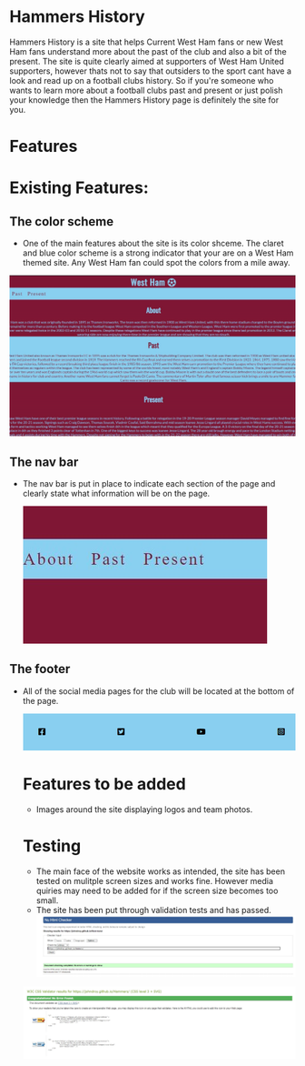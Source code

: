 # Hammers History 
Hammers History is a site that helps Current West Ham fans or new West Ham fans understand more about the past of the club and also a bit of the present. The site is quite clearly aimed at supporters of West Ham United supporters, however thats not to say that outsiders to the sport cant have a look and read up on a football clubs history. So if you're someone who wants to learn more about a football clubs past and present or just polish your knowledge then the Hammers History page is definitely the site for you.

# Features

# Existing Features:

## The color scheme
  * One of the main features about the site is its color shceme. The claret and blue color scheme is a strong indicator that your are on a West Ham themed site. Any West Ham fan could spot the colors from a mile away.

 ![image](assets/images/color.scheme.jpg)

 ## The nav bar 
 * The nav bar is put in place to indicate each section of the page and clearly state what information will be on the page. 

   ![image](assets/images/nav.jpg)

  ## The footer
  * All of the social media pages for the club will be located at the bottom of the page. 

     ![image](assets/images/footer.jpg)

     # Features to be added 
      * Images around the site displaying logos and team photos. 

      # Testing 
      * The main face of the website works as intended, the site has been tested on mulitple screen sizes and works fine. However media quiries may need to be added for if the screen size becomes too small. 
      * The site has been put through validation tests and has passed. 
      ![image](assets/images/html.validation.jpg)

      ![image](assets/images/css.validation.jpg)


